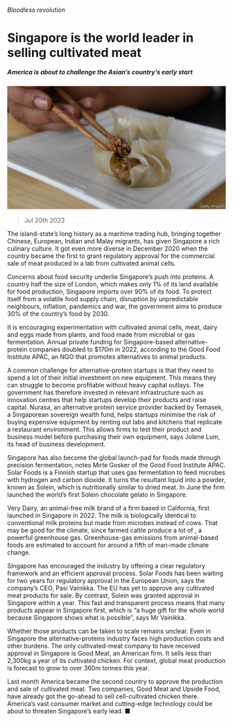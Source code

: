 ###### Bloodless revolution

# Singapore is the world leader in selling cultivated meat 

##### America is about to challenge the Asian’s country’s early start 

![image](images/20230722_ASP504.jpg) 

> Jul 20th 2023 

The island-state’s long history as a maritime trading hub, bringing together Chinese, European, Indian and Malay migrants, has given Singapore a rich culinary culture. It got even more diverse in December 2020 when the country became the first to grant regulatory approval for the commercial sale of meat produced in a lab from cultivated animal cells.

Concerns about food security underlie Singapore’s push into  proteins. A country half the size of London, which makes only 1% of its land available for food production, Singapore imports over 90% of its food. To protect itself from a volatile food supply chain, disruption by unpredictable neighbours, inflation, pandemics and war, the government aims to produce 30% of the country’s food by 2030.

It is encouraging experimentation with cultivated animal cells, meat, dairy and eggs made from plants, and food made from microbial or gas fermentation. Annual private funding for Singapore-based alternative-protein companies doubled to $170m in 2022, according to the Good Food Institute APAC, an NGO that promotes alternatives to animal products.

A common challenge for alternative-protein startups is that they need to spend a lot of their initial investment on new equipment. This means they can struggle to become profitable without heavy capital outlays. The government has therefore invested in relevant infrastructure such as innovation centres that help startups develop their products and raise capital. Nurasa, an alternative protein service provider backed by Temasek, a Singaporean sovereign wealth fund, helps startups minimise the risk of buying expensive equipment by renting out labs and kitchens that replicate a restaurant environment. This allows firms to test their product and business model before purchasing their own equipment, says Jolene Lum, its head of business development.

Singapore has also become the global launch-pad for foods made through precision fermentation, notes Mirte Gosker of the Good Food Institute APAC. Solar Foods is a Finnish startup that uses gas fermentation to feed microbes with hydrogen and carbon dioxide. It turns the resultant liquid into a powder, known as Solein, which is nutritionally similar to dried meat. In June the firm launched the world’s first Solein chocolate gelato in Singapore.

Very Dairy, an animal-free milk brand of a firm based in California, first launched in Singapore in 2022. The milk is biologically identical to conventional milk proteins but made from microbes instead of cows. That may be good for the climate, since farmed cattle produce a lot of , a powerful greenhouse gas. Greenhouse-gas emissions from animal-based foods are estimated to account for around a fifth of man-made climate change.

Singapore has encouraged the industry by offering a clear regulatory framework and an efficient approval process. Solar Foods has been waiting for two years for regulatory approval in the European Union, says the company’s CEO, Pasi Vainikka. The EU has yet to approve any cultivated meat products for sale. By contrast, Solein was granted approval in Singapore within a year. This fast and transparent process means that many products appear in Singapore first, which is “a huge gift for the whole world because Singapore shows what is possible”, says Mr Vainikka. 

Whether those products can be taken to scale remains unclear. Even in Singapore the alternative-proteins industry faces high production costs and other burdens. The only cultivated-meat company to have received approval in Singapore is Good Meat, an American firm. It sells less than 2,300kg a year of its cultivated chicken. For context, global meat production is forecast to grow to over 360m tonnes this year.

Last month America became the second country to approve the production and sale of cultivated meat. Two companies, Good Meat and Upside Food, have already got the go-ahead to sell cell-cultivated chicken there. America’s vast consumer market and cutting-edge technology could be about to threaten Singapore’s early lead. ■

